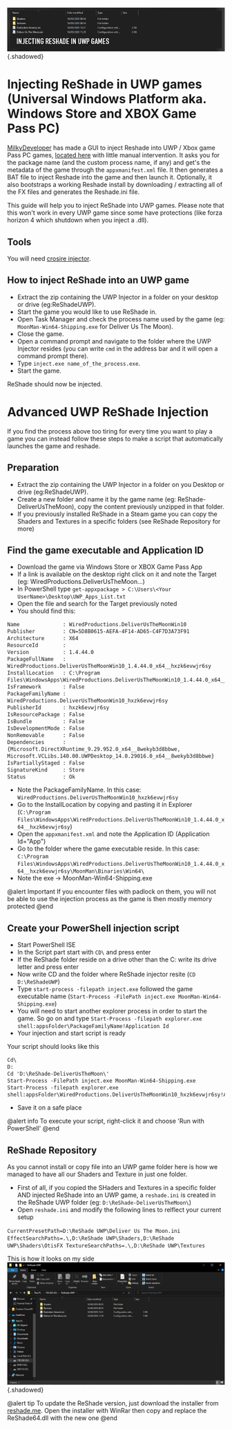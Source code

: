 ![Header](..\Images\MiscGuides\uwp_reshade_header.png){.shadowed}
 
# Injecting ReShade in UWP games (Universal Windows Platform aka. Windows Store and XBOX Game Pass PC)

[MilkyDeveloper](https://github.com/MilkyDeveloper) has made a GUI to inject Reshade into UWP / Xbox game Pass PC games, [located here](https://github.com/MilkyDeveloper/ReshadeForUWP) with little manual intervention. It asks you for the package name (and the custom process name, if any) and get's the metadata of the game through the ```appxmanifest.xml``` file. It then generates a BAT file to inject Reshade into the game and then launch it. Optionally, it also bootstraps a working Reshade install by downloading / extracting all of the FX files and generates the Reshade.ini file.
 
This guide will help you to inject ReShade into UWP games. Please note that this won't work in every UWP game since some have protections (like forza horizon 4 which shutdown when you inject a .dll).
 
## Tools
 
You will need [crosire injector](http://www.mediafire.com/file/hb7hcuczquhqudd/file).
 
## How to inject ReShade into an UWP game
 
* Extract the zip containing the UWP Injector in a folder on your desktop or drive (eg:ReShadeUWP).
* Start the game you would like to use ReShade in.
* Open Task Manager and check the process name used by the game (eg: `MoonMan-Win64-Shipping.exe` for Deliver Us The Moon).
* Close the game.
* Open a command prompt and navigate to the folder where the UWP Injector resides (you can write `cmd` in the address bar and it will open a command prompt there).
* Type `inject.exe name_of_the_process.exe`.
* Start the game.
 
ReShade should now be injected.
 
# Advanced UWP ReShade Injection
 
If you find the process above too tiring for every time you want to play a game you can instead follow these steps to make a script that automatically launches the game and reshade.
 
## Preparation
 
* Extract the zip containing the UWP Injector in a folder on you Desktop or drive (eg:ReShadeUWP).
* Create a new folder and name it by the game name (eg: ReShade-DeliverUsTheMoon), copy the content previously unzipped in that folder.
* If you previously installed ReShade in a Steam game you can copy the Shaders and Textures in a specific folders (see ReShade Repository for more)
 
## Find the game executable and Application ID
 
*  Download the game via Windows Store or XBOX Game Pass App
* If a link is available on the desktop right click on it and note the Target (eg: WiredProductions.DeliverUsTheMoon...)
* In PowerShell type `get-appxpackage > C:\Users\<Your UserName>\Desktop\UWP_Apps_List.txt`
* Open the file and search for the Target previously noted
* You should find this:
 
```
Name              : WiredProductions.DeliverUsTheMoonWin10
Publisher         : CN=5D8B0615-AEFA-4F14-AD65-C4F7D3A73F91
Architecture      : X64
ResourceId        : 
Version           : 1.4.44.0
PackageFullName   : WiredProductions.DeliverUsTheMoonWin10_1.4.44.0_x64__hxzk6evwjr6sy
InstallLocation   : C:\Program Files\WindowsApps\WiredProductions.DeliverUsTheMoonWin10_1.4.44.0_x64__hxzk6evwjr6sy
IsFramework       : False
PackageFamilyName : WiredProductions.DeliverUsTheMoonWin10_hxzk6evwjr6sy
PublisherId       : hxzk6evwjr6sy
IsResourcePackage : False
IsBundle          : False
IsDevelopmentMode : False
NonRemovable      : False
Dependencies      : {Microsoft.DirectXRuntime_9.29.952.0_x64__8wekyb3d8bbwe, Microsoft.VCLibs.140.00.UWPDesktop_14.0.29016.0_x64__8wekyb3d8bbwe}
IsPartiallyStaged : False
SignatureKind     : Store
Status            : Ok
```
 
* Note the PackageFamilyName. In this case: `WiredProductions.DeliverUsTheMoonWin10_hxzk6evwjr6sy`
* Go to the InstallLocation by copying and pasting it in Explorer (`C:\Program Files\WindowsApps\WiredProductions.DeliverUsTheMoonWin10_1.4.44.0_x64__hxzk6evwjr6sy`)
* Open the `appxmanifest.xml` and note the Application ID (Application Id="App")
* Go to the folder where the game executable reside. In this case: `C:\Program Files\WindowsApps\WiredProductions.DeliverUsTheMoonWin10_1.4.44.0_x64__hxzk6evwjr6sy\MoonMan\Binaries\Win64\`
* Note the exe -> MoonMan-Win64-Shipping.exe

@alert Important
If you encounter files with padlock on them, you will not be able to use the injection process as the game is then mostly memory protected
@end

 
## Create your PowerShell injection script
 
* Start PowerShell ISE
* In the Script part start with `CD\` and press enter
* If the ReShade folder reside on a drive other than the C: write its drive letter and press enter
* Now write CD and the folder where ReShade injector resite (`CD D:\ReShadeUWP`)
* Type `start-process -filepath inject.exe` followed the game executable name (`Start-Process -FilePath inject.exe MoonMan-Win64-Shipping.exe`)
* You will need to start another explorer process in order to start the game. So go on and type `Start-Process -filepath explorer.exe shell:appsFolder\PackageFamilyName!Application Id`
* Your injection and start script is ready
 
Your script should looks like this
 
```
Cd\ 
D:
Cd 'D:\ReShade-DeliverUsTheMoon\' 
Start-Process -FilePath inject.exe MoonMan-Win64-Shipping.exe
Start-Process -filepath explorer.exe shell:appsFolder\WiredProductions.DeliverUsTheMoonWin10_hxzk6evwjr6sy!App
```

* Save it on a safe place

@alert info
To execute your script, right-click it and choose 'Run with PowerShell'
@end

## ReShade Repository

As you cannot install or copy file into an UWP game folder here is how we managed to have all our Shaders and Texture in just one folder.

* First of all, if you copied the SHaders and Textures in a specific folder AND injected ReShade into an UWP game, a `reshade.ini` is created in the ReShade UWP folder (eg: `D:\ReShade-DeliverUsTheMoon\`)
* Open `reshade.ini` and modify the following lines to relflect your current setup

`CurrentPresetPath=D:\ReShade UWP\Deliver Us The Moon.ini
EffectSearchPaths=.\,D:\ReShade UWP\Shaders,D:\ReShade UWP\Shaders\OtisFX
TextureSearchPaths=.\,D:\ReShade UWP\Textures`

This is how it looks on my side ![alt text](..\Images\MiscGuides\uwp_reshade_folder01.png){.shadowed}

@alert tip
To update the ReShade version, just download the installer from [reshade.me](https://reshade.me/).
Open the installer with WinRar then copy and replace the ReShade64.dll with the new one
@end
